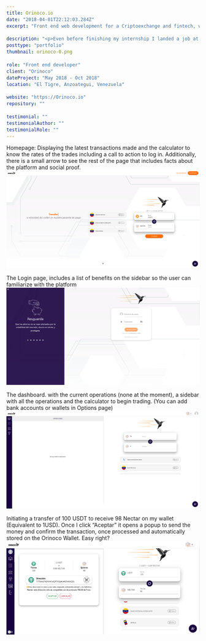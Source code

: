 ```yaml
---
title: Orinoco.io
date: "2018-04-01T22:12:03.284Z"
excerpt: "Front end web development for a Criptoexchange and fintech, with vue, vuetify and graphql"

description: "<p>Even before finishing my internship I landed a job at a local crypto exchange. They had a very simple system made on plain PHP where clients added orders and their employees processed the order. This was burdensome because they were limited by their number of employees and the own system was very basic in their functionalities.</p> <p>We assembled a team made up of the in house designer, a contractor back end developer, and me, the front end developer. We planned all the modules and devised along with the founders a crypto exchange like Localbitcoins and Airtm, that would solve both of their problems decentralizing the platform with a more modern technology and user experience. We chose to develop the system with Vue and vuetify as the front end, and express with a mongo database using graphql to tie everything together, we spent around 5 months developing the app.</p> <p>It was a success and it is used by more than 4000 users (twice than when we started) and since then has made more than 75000 transactions, and the company has grown twice the size and diversified their services to become a full fintech locally</p>"
posttype: "portfolio"
thumbnail: orinoco-0.png

role: "Front end developer"
client: "Orinoco"
dateProject: "May 2018 - Oct 2018"
location: "El Tigre, Anzoategui, Venezuela"

website: "https://Orinoco.io"
repository: ""

testimonial: ""
testimonialAuthor: ""
testimonialRole: ""
---
```

Homepage: Displaying the latest transactions made and the calculator to know the rates of the trades including a call to action to log in. Additionally, there is a small arrow to see the rest of the page that includes facts about the platform and social proof.
![Orinoco]( /portfolio/orinoco-1.png 'Orinoco')

The Login page, includes a list of benefits on the sidebar so the user can familiarize with the platform
![Orinoco]( /portfolio/orinoco-2.png 'Orinoco')

The dashboard. with the current operations (none at the moment), a sidebar with all the operations and the calculator to begin trading. (You can add bank accounts or wallets in Options page)
![Orinoco]( /portfolio/orinoco-3.png 'Orinoco')

Initiating a transfer of 100 USDT to receive 98 Nectar on my wallet (Equivalent to 1USD). Once I click “Aceptar” it opens a popup to send the money and confirm the transaction, once processed and automatically stored on the Orinoco Wallet. Easy right?
![Orinoco]( /portfolio/orinoco-4.png 'Orinoco')
